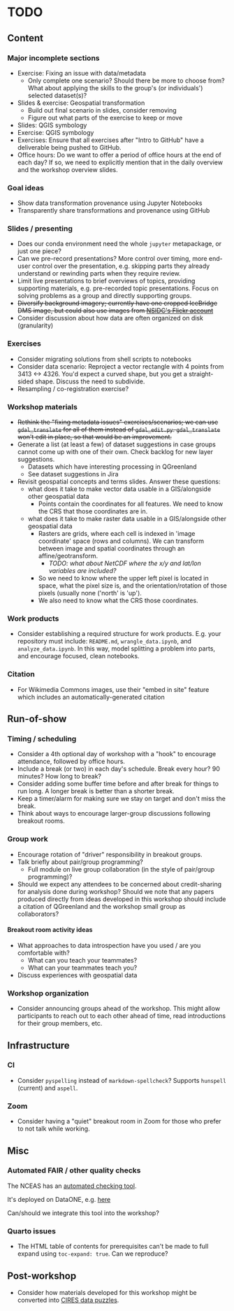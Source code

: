 # TODO

## Content

### Major incomplete sections

* Exercise: Fixing an issue with data/metadata
    * Only complete one scenario? Should there be more to choose from? What about
      applying the skills to the group's (or individuals') selected dataset(s)?
* Slides & exercise: Geospatial transformation
    * Build out final scenario in slides, consider removing
    * Figure out what parts of the exercise to keep or move
* Slides: QGIS symbology
* Exercise: QGIS symbology
* Exercises: Ensure that all exercises after "Intro to GitHub" have a deliverable being
  pushed to GitHub.
* Office hours: Do we want to offer a period of office hours at the end of each day? If
  so, we need to explicitly mention that in the daily overview and the workshop overview
  slides.


### Goal ideas

* Show data transformation provenance using Jupyter Notebooks
* Transparently share transformations and provenance using GitHub


### Slides / presenting

* Does our conda environment need the whole `jupyter` metapackage, or just one piece?
* Can we pre-record presentations? More control over timing, more end-user control over
  the presentation, e.g. skipping parts they already understand or rewinding parts when
  they require review.
* Limit live presentations to brief overviews of topics, providing supporting materials,
  e.g. pre-recorded topic presentations. Focus on solving problems as a group and
  directly supporting groups.
* ~~Diversify background imagery; currently have one cropped IceBridge DMS image, but
  could also use images from [NSIDC's Flickr
  account](https://www.flickr.com/photos/nsidc/albums/72157715526805678)~~
* Consider discussion about how data are often organized on disk (granularity)


### Exercises

* Consider migrating solutions from shell scripts to notebooks
* Consider data scenario: Reproject a vector rectangle with 4 points from 3413 <-> 4326.
  You'd expect a curved shape, but you get a straight-sided shape. Discuss the need to
  subdivide.
* Resampling / co-registration exercise?


### Workshop materials

* ~~Rethink the "fixing metadata issues" exercises/scenarios; we can use `gdal_translate`
  for all of them instead of `gdal_edit.py`. `gdal_translate` won't edit in place, so
  that would be an improvement.~~
* Generate a list (at least a few) of dataset suggestions in case groups cannot
  come up with one of their own. Check backlog for new layer suggestions.
    * Datasets which have interesting processing in QGreenland
    * See dataset suggestions in Jira
* Revisit geospatial concepts and terms slides. Answer these questions:
    * what does it take to make vector data usable in a GIS/alongside other geospatial data
        * Points contain the coordinates for all features. We need to know the
          CRS that those coordinates are in.
    * what does it take to make raster data usable in a GIS/alongside other geospatial data
        * Rasters are grids, where each cell is indexed in 'image coordinate'
          space (rows and columns). We can transform between image and spatial
          coordinates through an affine/geotransform.
            * _TODO: what about NetCDF where the x/y and lat/lon variables are included?_
        * So we need to know where the upper left pixel is located in space,
          what the pixel size is, and the orientation/rotation of those pixels
          (usually none ('north' is 'up').
        * We also need to know what the CRS those coordinates.


### Work products

* Consider establishing a required structure for work products. E.g. your repository
  must include: `README.md`, `wrangle_data.ipynb`, and `analyze_data.ipynb`. In this
  way, model splitting a problem into parts, and encourage focused, clean notebooks.


### Citation

* For Wikimedia Commons images, use their "embed in site" feature which includes an
  automatically-generated citation


## Run-of-show

### Timing / scheduling

* Consider a 4th optional day of workshop with a "hook" to encourage attendance,
  followed by office hours.
* Include a break (or two) in each day's schedule. Break every hour? 90 minutes? How
  long to break?
* Consider adding some buffer time before and after break for things to run
  long. A longer break is better than a shorter break.
* Keep a timer/alarm for making sure we stay on target and don't miss the break.
* Think about ways to encourage larger-group discussions following breakout rooms.


### Group work

* Encourage rotation of "driver" responsibility in breakout groups.
* Talk briefly about pair/group programming?
    * Full module on live group collaboration (in the style of pair/group programming)?
* Should we expect any attendees to be concerned about credit-sharing for
  analysis done during workshop? Should we note that any papers produced
  directly from ideas developed in this workshop should include a citation of
  QGreenland and the workshop small group as collaborators?


#### Breakout room activity ideas

* What approaches to data introspection have you used / are you comfortable with?
    * What can you teach your teammates?
    * What can your teammates teach you?
* Discuss experiences with geospatial data


### Workshop organization

* Consider announcing groups ahead of the workshop. This might allow
  participants to reach out to each other ahead of time, read introductions for
  their group members, etc.


## Infrastructure

### CI

* Consider `pyspelling` instead of `markdown-spellcheck`? Supports `hunspell` (current)
  and `aspell`.


### Zoom

* Consider having a "quiet" breakout room in Zoom for those who prefer to not talk while
  working.


## Misc

### Automated FAIR / other quality checks

The NCEAS has an [automated checking tool](https://github.com/NCEAS/metadig-checks).

It's deployed on DataONE, e.g.
[here](https://arcticdata.io/catalog/quality/s=FAIR-suite-0.3.1/doi%3A10.18739%2FA2KW57K4R)

Can/should we integrate this tool into the workshop?


### Quarto issues

* The HTML table of contents for prerequisites can't be made to full expand using
  `toc-expand: true`. Can we reproduce?


## Post-workshop

* Consider how materials developed for this workshop might be converted into
  [CIRES data
  puzzles](https://datapuzzles.org/virtual-workshops/tipping-point-virtual-teacher-workshop).
